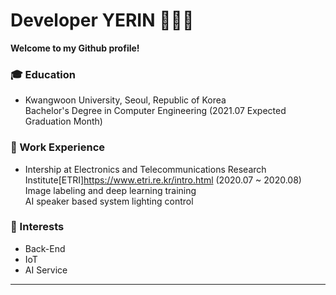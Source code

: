 # Developer YERIN 👩🏻‍💻

**Welcome to my Github profile!**  


### :mortar_board: Education 
- Kwangwoon University, Seoul, Republic of Korea   
  Bachelor's Degree in Computer Engineering (2021.07 Expected Graduation Month)    
    
    
    
### :office: Work Experience
- Intership at Electronics and Telecommunications Research Institute[ETRI]https://www.etri.re.kr/intro.html (2020.07 ~ 2020.08)   
  Image labeling and deep learning training    
  AI speaker based system lighting control    
    
    
    
### :star2: Interests
- Back-End
- IoT   
- AI Service   

   
   
------
